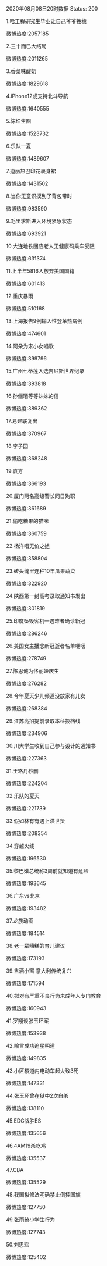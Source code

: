2020年08月08日20时数据
Status: 200

1.哈工程研究生毕业让自己爷爷拨穗

微博热度:2057185

2.三十而已大结局

微博热度:2011265

3.香菜味酸奶

微博热度:1829618

4.iPhone12或支持北斗导航

微博热度:1640555

5.陈坤生图

微博热度:1523732

6.乐队一夏

微博热度:1489607

7.迪丽热巴印花裹身裙

微博热度:1431502

8.当你无意识摸到了背包带时

微博热度:983590

9.毛里求斯进入环境紧急状态

微博热度:693921

10.大连地铁回应老人无健康码乘车受阻

微博热度:631374

11.上半年5816人放弃美国国籍

微博热度:601413

12.重庆暴雨

微博热度:510168

13.上海报告9例输入性登革热病例

微博热度:474601

14.阿朵为宋小女唱歌

微博热度:399796

15.广州七蒂莲入选吉尼斯世界纪录

微博热度:393818

16.孙俪晒等等妹妹的信

微博热度:389362

17.易建联复出

微博热度:370967

18.李子园

微博热度:368248

19.袁方

微博热度:366193

20.厦门两名高级警长同日殉职

微博热度:361689

21.偷吃糖果的猫咪

微博热度:360759

22.杨洋唱无价之姐

微博热度:358804

23.砖头缝里连种10年瓜果蔬菜

微博热度:322920

24.陕西第一封高考录取通知书发出

微博热度:301819

25.印度坠毁客机一遇难者确诊新冠

微博热度:286246

26.美国女主播念新冠逝者名单哽咽

微博热度:278749

27.陈思诚为佟丽娅庆生

微博热度:276282

28.今年夏天少儿频道没放家有儿女

微博热度:268384

29.江苏高招提前录取本科投档线

微博热度:234906

30.川大学生收到自己参与设计的通知书

微博热度:227363

31.王珞丹秒删

微博热度:224204

32.乐队的夏天

微博热度:221739

33.假如林有有遇上洪世贤

微博热度:208354

34.穿越火线

微博热度:196530

35.黎巴嫩总统称3周前就知道有危险

微博热度:193645

36.广东vs北京

微博热度:193482

37.龙族动画

微博热度:184514

38.老一辈糟糕的育儿建议

微博热度:173193

39.售酒小窗 意大利传统复兴

微博热度:171594

40.拟对有严重不良行为未成年人专门教育

微博热度:160943

41.罗翔谈张玉环案

微博热度:153938

42.喻言成功追星明道

微博热度:149835

43.小区楼道内电动车起火致3死

微博热度:147331

44.张玉环曾在狱中2次自杀

微博热度:138110

45.EDG战胜ES

微博热度:135656

46.4AM19杀吃鸡

微博热度:135537

47.CBA

微博热度:135529

48.我国拟修法明确禁止倒挂国旗

微博热度:127750

49.张雨绮小学生行为

微博热度:127743

50.刘思瑶

微博热度:125402

